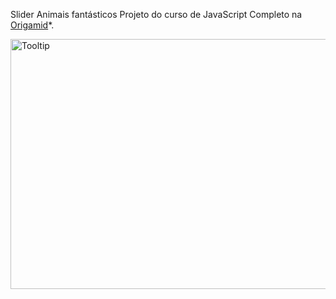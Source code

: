 Slider Animais fantásticos
Projeto do curso de JavaScript Completo na <a href="https://www.origamid.com/">Origamid</a>\*.

<img alt="Tooltip" src="/video-slider.mp4" width="650" height="400" />
